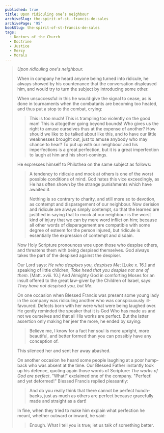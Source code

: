 ```yaml
---
published: true
title: Upon ridiculing one’s neighbour
archiveSlug: the-spirit-of-st.-francis-de-sales
archivePage: '95'
bookSlug: the-spirit-of-st-francis-de-sales
tags:
  - Doctors of the Church
  - Doctrine
  - Justice
  - Mercy
  - Morals
---
```


> *Upon ridiculing one's neighbour.*
>
> When in company he heard anyone being turned into ridicule, he always showed by his countenance that the conversation displeased him, and would try to turn the subject by introducing some other.
> 
> When unsuccessful in this he would give the signal to cease, as is done in tournaments when the combatants are becoming too heated, and thus put a stop to the combat, crying:
> 
>> This is too much! This is trampling too violently on the good man! This is altogether going beyond bounds! Who gives us the right to amuse ourselves thus at the expense of another? How should we like to be talked about like this, and to have our little weaknesses brought out, just to amuse anybody who may chance to hear? To put up with our neighbour and his imperfections is a great perfection, but it is a great imperfection to laugh at him and his short-comings.
>
> He expresses himself to Philothea on the same subject as follows:
> 
>> A tendency to ridicule and mock at others is one of the worst possible conditions of mind. God hates this vice exceedingly, as He has often shown by the strange punishments which have awaited it.
>>
>> Nothing is so contrary to charity, and still more so to devotion, as contempt and disparagement of our neighbour. Now derision and ridicule are always simply contempt, so that the learned are justified in saying that to mock at our neighbour is the worst kind of injury that we can by mere word inflict on him; because all other words of disparagement are compatible with some degree of esteem for the person injured, but ridicule is essentially the expression of contempt and disdain.
>
> Now Holy Scripture pronounces woe upon those who despise others, and threatens them with being despised themselves. God always takes the part of the despised against the despiser.
> 
> Our Lord says: *He who despises you, despises Me*; [Luke x. 16.] and speaking of little children, *Take heed that you despise not one of them*. [Matt. xviii. 10.] And Almighty God in comforting Moses for an insult offered to the great law-giver by the Children of Israel, says: *They have not despised you, but Me*.
> 
> On one occasion when Blessed Francis was present some young lady in the company was ridiculing another who was conspicuously ill-favoured. Defects born with her were what were being laughed over. He gently reminded the speaker that it is God Who has made us and not we ourselves and that all His works are perfect. But the latter assertion only making her jeer the more, he ended by saying:
> 
>> Believe me, I know for a fact her soul is more upright, more beautiful, and better formed than you can possibly have any conception of.
>
> This silenced her and sent her away abashed.
> 
> On another occasion he heard some people laughing at a poor hump-back who was absent at the time. Our Blessed Father instantly took up his defence, quoting again those words of Scripture: *The works of God are perfect*. "What!" exclaimed one of the company. "Perfect! and yet deformed!" Blessed Francis replied pleasantly:
> 
>> And do you really think that there cannot be perfect hunch-backs, just as much as others are perfect because gracefully made and straight as a dart!
>
> In fine, when they tried to make him explain what perfection he meant, whether outward or inward, he said:
> 
>> Enough. What I tell you is true; let us talk of something better.
